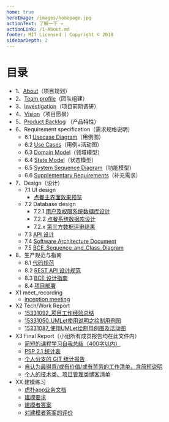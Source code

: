 ```yaml
---
home: true
heroImage: /images/homepage.jpg
actionText: 了解一下 →
actionLink: /1-About.md
footer: MIT Licensed | Copyright © 2018
sidebarDepth: 2
---
```




# 目录

  

- 1、[About](./1-About.md)（项目规划）
- 2、[Team profile](./2-Team_profile.md)（团队组建）
- 3、[Investigation](./3-Investigation.md)（项目前期调研）
- 4、[Vision](./4-Vision.md)（项目愿景）
- 5、[Product Backlog](./5-Product_Backlog.md) （产品特性）
- 6、Requirement specification（需求规格说明）
  - 6.1 [Usecase Diagram](./6-Requirement_specification/6.1-Usecase_Diagram.md)（用例图）
  - 6.2 [Use Cases](./6-Requirement_specification/6.2-Use_Cases.md)（用例+活动图）
  - 6.3 [Domain Model](./6-Requirement_specification/6.3-Domain_Model.md)（领域模型）
  - 6.4 [State Model](./6-Requirement_specification/6.4-State_Model.md)（状态模型）
  - 6.5 [System Sequence Diagram](./6-Requirement_specification/6.5-System_Sequence_Diagram.md)（功能模型）
  - 6.6 [Supplementary Requirements](./6-Requirement_specification/6.6-Supplementary_Requirements.md)（补充需求）
- 7、Design（设计）
  - 7.1 UI design
    - [点餐主界面效果预览](./7-Design/7.1-UI_design.md)
  - 7.2 Database design
    - 7.2.1 [用户及权限系统数据库设计](./7-Design/7.2_database_design.md)
    - 7.2.2 [点餐系统数据库设计](./7-Design/7.2_database_design.md)
    - 7.2.x [第三方数据评审结果](./7-Design/7.2_database_design.md)
  - 7.3 [API 设计](./7-Design/7.3-API设计/ReadMe.md)
  - 7.4 [Software Architecture Document](./7-Design/7.4-SoftwareArchitectureDocument.md)
  - 7.5 [BCE_Sequence_and_Class_Diagram](./7-Design/7.5-SequenceAndClassDiagram.md)
- 8、生产规范与指南
  - 8.1 [代码规范](./8-生产规范与指南/8.1-代码规范.md)
  - 8.2 [REST API 设计规范](./8-生产规范与指南/8.2-Restful_API的设计规范.md)
  - 8.3 [BCE 设计指南](./8-生产规范与指南/8.3-框架目录设计与逻辑架构与ECB的关系.md)
  - 8.4 [项目部署](./8-生产规范与指南/8.4-ooad部署文档.md)
- X1 meet_recording
  - [inception meeting](./X1_meet_recording/inception_meeting.md)
- X2 Tech/Work Report
  - [15331092_项目工作经验总结](./X2_Tech&&Work_Report/15331092_项目工作经验总结.md)
  - [15331050_UMLet使用说明之绘制用例图](./X2_Tech&&Work_Report/15331050_UMLet_使用说明之绘制用例图.md)
  - [15331087_使用UMLet绘制用例图及活动图](./X2_Tech&&Work_Report/15331087_使用UMLet绘制用例图及活动图.md)
- X3 Final Report（小组所有成员报告均在此文件内）
  - [简短的课程学习自我总结（400字以内）](./X3_Final_report.md)
  - [PSP 2.1 统计表](./X3_Final_report.md)
  - [个人分支的 GIT 统计报告](./X3_Final_report.md)
  - [自认为最得意/或有价值/或有苦劳的工作清单，含简短说明](./X3_Final_report.md)
  - [个人的技术类、项目管理类博客清单](./X3_Final_report.md)
- XX 建模练习
  - [虎扑app业务文档](/DashBoard/Hupu_app.pdf)
  - [建模要求](./XX_建模练习/XX.2-建模要求.md)
  - [建模者答案](./XX_建模练习/XX.3-建模者答案与评价/建模者答案/15331006/answer.md)
  - [对建模者答案的评价](./XX_建模练习/XX.3-建模者答案与评价/Comment_to_answer.md)

